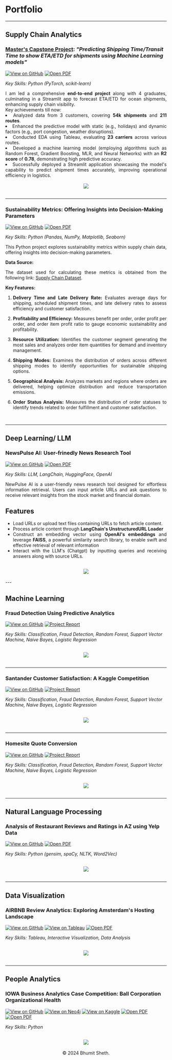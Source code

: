 # Portfolio
---
## Supply Chain Analytics 

### <ins>Master's Capstone Project</ins>: *"Predicting Shipping Time/Transit Time to show ​ETA/ETD for shipments using Machine Learning models"* <br>

[![View on GitHub](https://img.shields.io/badge/GitHub-View_on_GitHub-blue?logo=GitHub)](https://github.com/shethbhumit/APL_Logistics)
[![Open PDF](https://img.shields.io/badge/PDF-Read%20Thesis%20PDF-red?logo=adobe-acrobat-reader)](https://drive.google.com/file/d/1dC38g5Nu6LL-6oYzVxkShD5fyHusjAlL/view?usp=sharing)


_Key Skills: Python (PyTorch, scikit-learn)_

<div style="text-align: justify">
I am led a comprehensive <b>end-to-end project</b> along with 4 graduates, culminating in a Streamlit app to forecast ETA/ETD for ocean shipments, enhancing supply chain visibility.<br>
Key achievements till now:
<li> Analyzed data from 3 customers, covering <b>54k shipments</b> and <b>211 routes</b>.</li>
<li> Enhanced the predictive model with static (e.g., holidays) and dynamic factors (e.g., port congestion, weather disruptions).</li>
<li> Conducted EDA using Tableau, evaluating <b>23 carriers</b> across various routes.</li>
<li> Developed a machine learning model (employing algorithms such as Random Forest, Gradient Boosting, MLR, and Neural Networks) with an <b>R2 score</b> of <b>0.78</b>, demonstrating high predictive accuracy.</li>
<li> Successfully deployed a Streamlit application showcasing the model's capability to predict shipment times accurately, improving operational efficiency in logistics.</li>
</div>
<br>
<center><img src="images/Picture 1.png"/></center>
<br>

---

### Sustainability Metrics: Offering Insights into Decision-Making Parameters

[![View on GitHub](https://img.shields.io/badge/GitHub-View_on_GitHub-blue?logo=GitHub)](https://github.com/shethbhumit/Sustainability_Metrics_in_Supply_Chain_with_Python-)
[![Open PDF](https://img.shields.io/badge/PDF-Read%20Thesis%20PDF-red?logo=adobe-acrobat-reader)]()

_Key Skills: Python (Pandas, NumPy, Matplotlib, Seaborn)_

<div style="text-align: justify">
This Python project explores sustainability metrics within supply chain data, offering insights into decision-making parameters.

<b>Data Source:</b>

The dataset used for calculating these metrics is obtained from the following link: [Supply Chain Dataset](https://data.mendeley.com/datasets/8gx2fvg2k6/5).

<b>Key Features:</b>

1. <b>Delivery Time and Late Delivery Rate:</b> Evaluates average days for shipping, scheduled shipment times, and late delivery rates to assess efficiency and customer satisfaction.

2. <b>Profitability and Efficiency:</b> Measures benefit per order, order profit per order, and order item profit ratio to gauge economic sustainability and profitability.

3. <b>Resource Utilization:</b> Identifies the customer segment generating the most sales and analyzes order item quantities for demand and inventory management.

4. <b>Shipping Modes:</b> Examines the distribution of orders across different shipping modes to identify opportunities for sustainable shipping options.

5. <b>Geographical Analysis:</b> Analyzes markets and regions where orders are delivered, helping optimize distribution and reduce transportation emissions.

6. <b>Order Status Analysis:</b> Measures the distribution of order statuses to identify trends related to order fulfillment and customer satisfaction.
</div>
<br>

---

## Deep Learning/ LLM 

### NewsPulse AI: User-frinedly News Research Tool

[![View on GitHub](https://img.shields.io/badge/GitHub-View_on_GitHub-blue?logo=GitHub)](https://github.com/shethbhumit/NewsPulse-AI)
[![Open PDF](https://img.shields.io/badge/PDF-Read%20Thesis%20PDF-red?logo=adobe-acrobat-reader)]()

_Key Skills: LLM, LangChain, HuggingFace, OpenAI_

<div style="text-align: justify">
NewPulse AI is a user-friendly news research tool designed for effortless information retrieval. Users can input article URLs and ask questions to receive relevant insights from the stock market and financial domain.

## Features

- Load URLs or upload text files containing URLs to fetch article content.
- Process article content through <b>LangChain's UnstructuredURL Loader</b>
- Construct an embedding vector using <b>OpenAI's embeddings</b> and leverage <b>FAISS</b>, a powerful similarity search library, to enable swift and effective retrieval of relevant information
- Interact with the LLM's (Chatgpt) by inputting queries and receiving answers along with source URLs.

</div>
<br>
<center><img src="images/NewsPulse.jpg"/></center>
<br>
---

## Machine Learning

### Fraud Detection Using Predictive Analytics

[![View on GitHub](https://img.shields.io/badge/GitHub-View_on_GitHub-blue?logo=GitHub)](https://github.com/shethbhumit/Fraud-Detection-Using-Predictive-Analysis)
[![Project Report](https://img.shields.io/badge/PDF-Read%20Report%20PDF-red?logo=adobe-acrobat-reader&logoColor=white)]()

_Key Skills: Classification, Fraud Detection, Random Forest, Support Vector Machine, Naive Bayes, Logistic Regression_

<div style="text-align: justify">

</div>
<br>
<center><img src="images/MLKnime.png"/></center>
<br>

---
### Santander Customer Satisfaction: A Kaggle Competition

[![View on GitHub](https://img.shields.io/badge/GitHub-View_on_GitHub-blue?logo=GitHub)](https://github.com/shethbhumit/Santander-Customer-Satisfaction)
[![Project Report](https://img.shields.io/badge/PDF-Read%20Report%20PDF-red?logo=adobe-acrobat-reader&logoColor=white)]()

_Key Skills: Classification, Fraud Detection, Random Forest, Support Vector Machine, Naive Bayes, Logistic Regression_

<div style="text-align: justify">

</div>
<br>
<center><img src="images/MLKnime.png"/></center>
<br>

---
### Homesite Quote Conversion

[![View on GitHub](https://img.shields.io/badge/GitHub-View_on_GitHub-blue?logo=GitHub)](https://github.com/shethbhumit/Homesite_Quote_Conversion)
[![Project Report](https://img.shields.io/badge/PDF-Read%20Report%20PDF-red?logo=adobe-acrobat-reader&logoColor=white)]()

_Key Skills: Classification, Fraud Detection, Random Forest, Support Vector Machine, Naive Bayes, Logistic Regression_

<div style="text-align: justify">

</div>
<br>
<center><img src="images/MLKnime.png"/></center>
<br>

---

## Natural Language Processing

### Analysis of Restaurant Reviews and Ratings in AZ using Yelp Data

[![View on GitHub](https://img.shields.io/badge/GitHub-View_on_GitHub-blue?logo=GitHub)]()
[![Open PDF](https://img.shields.io/badge/PDF-View%20Slides%20PDF-red?logo=adobe-acrobat-reader)]()

_Key Skills: Python (gensim, spaCy, NLTK, Word2Vec)_

<div style="text-align: justify">

</div>
<br>
<center><img src="images/DataSemanticsItalianLiterature.jpg"/></center>
<br>

---
## Data Visualization

### AIRBNB Review Analytics: Exploring Amsterdam's Hosting Landscape

[![View on GitHub](https://img.shields.io/badge/GitHub-View_on_GitHub-blue?logo=GitHub)](https://github.com/shethbhumit/airbnb_reviews_analytics)
[![View on Tableau](https://img.shields.io/badge/Tableau-View_on_Tableau-orange?logo=Tableau)](https://public.tableau.com/app/profile/bhumit.sheth/viz/DashboardAmesterdamAirbnb/Dashboard1)
[![Open PDF](https://img.shields.io/badge/PDF-View%20Slides%20PDF-red?logo=adobe-acrobat-reader)]()

_Key Skills: Tableau, Interactive Visualization, Data Analysis_

<div style="text-align: justify">

</div>
<br>
<center><img src="images/ARPAVIZ.gif"/></center>
<br>

---
## People Analytics

### IOWA Business Analytics Case Competition: Ball Corporation Organizational Health

[![View on GitHub](https://img.shields.io/badge/GitHub-View_on_GitHub-blue?logo=GitHub)]()
[![View on Neo4j](https://img.shields.io/badge/Neo4J-View_on_Neo4J-lightgrey?logo=Neo4j)]()
[![View on Kaggle](https://img.shields.io/badge/Kaggle-View_on_Kaggle-blue?logo=Kaggle)]()
[![Open PDF](https://img.shields.io/badge/PDF-Read%20%20Report%20%20PDF-red?logo=adobe-acrobat-reader)]()
[![Open PDF](https://img.shields.io/badge/PDF-View%20%20Slides%20%20PDF-red?logo=adobe-acrobat-reader)]()

_Key Skills: Python_

<div style="text-align: justify">


</div>
<br>
<center><img src="images/DataManagementProject.jpg"/></center>
<br>

<center>© 2024 Bhumit Sheth. </center>